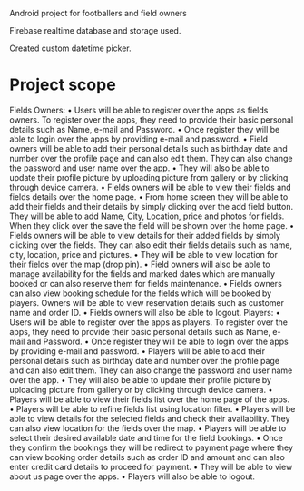 Android project for footballers and field owners

Firebase realtime database and storage used.

Created custom datetime picker.

# Project scope 
Fields Owners:
  • Users will be able to register over the apps as fields owners. To register over the apps, they need to provide their basic personal details such as Name, e-mail and Password.
  • Once register they will be able to login over the apps by providing e-mail and password.
  • Field owners will be able to add their personal details such as birthday date and number over the profile page and can also edit them. They can also change the password and user name over the app.
  • They will also be able to update their profile picture by uploading picture from gallery or by clicking through device camera.
  • Fields owners will be able to view their fields and fields details over the home page.
  • From home screen they will be able to add their fields and their details by simply clicking over the add field button. They will be able to add Name, City, Location, price and photos for fields. When they click over the save the field will be shown over the home page.
  • Fields owners will be able to view details for their added fields by simply clicking over the fields. They can also edit their fields details such as name, city, location, price and pictures.
  • They will be able to view location for their fields over the map (drop pin).
  • Field owners will also be able to manage availability for the fields and marked dates which are manually booked or can also reserve them for fields maintenance.
  • Fields owners can also view booking schedule for the fields which will be booked by players. Owners will be able to view reservation details such as customer name and order ID.
  • Fields owners will also be able to logout.
Players:
  • Users will be able to register over the apps as players. To register over the apps, they need to provide their basic personal details such as Name, e-mail and Password.
  • Once register they will be able to login over the apps by providing e-mail and password.
  • Players will be able to add their personal details such as birthday date and number over the profile page and can also edit them. They can also change the password and user name over the app.
  • They will also be able to update their profile picture by uploading picture from gallery or by clicking through device camera.
  • Players will be able to view their fields list over the home page of the apps.
  • Players will be able to refine fields list using location filter.
  • Players will be able to view details for the selected fields and check their availability. They can
  also view location for the fields over the map.
  • Players will be able to select their desired available date and time for the field bookings.
  • Once they confirm the bookings they will be redirect to payment page where they can view
  booking order details such as order ID and amount and can also enter credit card details to proceed for payment.
  • They will be able to view about us page over the apps.
  • Players will also be able to logout.

